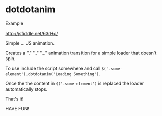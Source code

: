 dotdotanim
==========

Example

http://jsfiddle.net/63rHc/

Simple ... JS animation.

Creates a "." ".." "..." animation transition for a simple loader that doesn't spin.

To use include the script somewhere and call ```$('.some-element').dotdotanim('Loading Something')```.

Once the the content in ```$('.some-element')``` is replaced the loader automatically stops.

That's it!

HAVE FUN!
